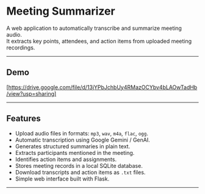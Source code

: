 # Meeting Summarizer

A web application to automatically transcribe and summarize meeting audio.  
It extracts key points, attendees, and action items from uploaded meeting recordings.

---

## Demo

[https://drive.google.com/file/d/13jYPbJchbUy4RMazOCYbv4bLAOwTadHb/view?usp=sharing]

---

## Features

- Upload audio files in formats: `mp3`, `wav`, `m4a`, `flac`, `ogg`.
- Automatic transcription using Google Gemini / GenAI.
- Generates structured summaries in plain text.
- Extracts participants mentioned in the meeting.
- Identifies action items and assignments.
- Stores meeting records in a local SQLite database.
- Download transcripts and action items as `.txt` files.
- Simple web interface built with Flask.

---



